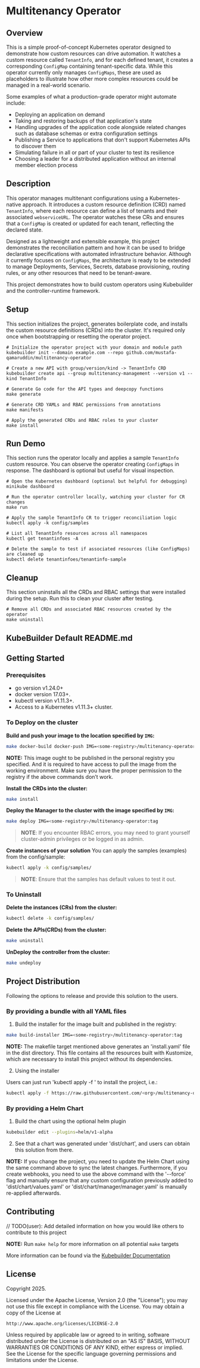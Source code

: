 # Multitenancy Operator

## Overview

This is a simple proof-of-concept Kubernetes operator designed to demonstrate how custom resources can drive automation. It watches a custom resource called `TenantInfo`, and for each defined tenant, it creates a corresponding `ConfigMap` containing tenant-specific data. While this operator currently only manages `ConfigMaps`, these are used as placeholders to illustrate how other more complex resources could be managed in a real-world scenario.

Some examples of what a production-grade operator might automate include:

- Deploying an application on demand
- Taking and restoring backups of that application's state
- Handling upgrades of the application code alongside related changes such as database schemas or extra configuration settings
- Publishing a Service to applications that don't support Kubernetes APIs to discover them
- Simulating failure in all or part of your cluster to test its resilience
- Choosing a leader for a distributed application without an internal member election process

## Description

This operator manages multitenant configurations using a Kubernetes-native approach. It introduces a custom resource definition (CRD) named `TenantInfo`, where each resource can define a list of tenants and their associated `webserviceURL`. The operator watches these CRs and ensures that a `ConfigMap` is created or updated for each tenant, reflecting the declared state.

Designed as a lightweight and extensible example, this project demonstrates the reconciliation pattern and how it can be used to bridge declarative specifications with automated infrastructure behavior. Although it currently focuses on `ConfigMaps`, the architecture is ready to be extended to manage Deployments, Services, Secrets, database provisioning, routing rules, or any other resources that need to be tenant-aware.

This project demonstrates how to build custom operators using Kubebuilder and the controller-runtime framework.

## Setup

This section initializes the project, generates boilerplate code, and installs the custom resource definitions (CRDs) into the cluster. It's required only once when bootstrapping or resetting the operator project.

```shell
# Initialize the operator project with your domain and module path
kubebuilder init --domain example.com --repo github.com/mustafa-qamaruddin/multitenancy-operator

# Create a new API with group/version/kind -> TenantInfo CRD
kubebuilder create api --group multitenancy-management --version v1 --kind TenantInfo

# Generate Go code for the API types and deepcopy functions
make generate

# Generate CRD YAMLs and RBAC permissions from annotations
make manifests

# Apply the generated CRDs and RBAC roles to your cluster
make install
```

## Run Demo

This section runs the operator locally and applies a sample `TenantInfo` custom resource. You can observe the operator creating `ConfigMaps` in response. The dashboard is optional but useful for visual inspection.

```shell
# Open the Kubernetes dashboard (optional but helpful for debugging)
minikube dashboard

# Run the operator controller locally, watching your cluster for CR changes
make run

# Apply the sample TenantInfo CR to trigger reconciliation logic
kubectl apply -k config/samples

# List all TenantInfo resources across all namespaces
kubectl get tenantinfoes -A

# Delete the sample to test if associated resources (like ConfigMaps) are cleaned up
kubectl delete tenantinfoes/tenantinfo-sample
```

## Cleanup

This section uninstalls all the CRDs and RBAC settings that were installed during the setup. Run this to clean your cluster after testing.

```shell
# Remove all CRDs and associated RBAC resources created by the operator
make uninstall
```

## KubeBuilder Default README.md

## Getting Started

### Prerequisites
- go version v1.24.0+
- docker version 17.03+.
- kubectl version v1.11.3+.
- Access to a Kubernetes v1.11.3+ cluster.

### To Deploy on the cluster
**Build and push your image to the location specified by `IMG`:**

```sh
make docker-build docker-push IMG=<some-registry>/multitenancy-operator:tag
```

**NOTE:** This image ought to be published in the personal registry you specified.
And it is required to have access to pull the image from the working environment.
Make sure you have the proper permission to the registry if the above commands don’t work.

**Install the CRDs into the cluster:**

```sh
make install
```

**Deploy the Manager to the cluster with the image specified by `IMG`:**

```sh
make deploy IMG=<some-registry>/multitenancy-operator:tag
```

> **NOTE**: If you encounter RBAC errors, you may need to grant yourself cluster-admin
privileges or be logged in as admin.

**Create instances of your solution**
You can apply the samples (examples) from the config/sample:

```sh
kubectl apply -k config/samples/
```

>**NOTE**: Ensure that the samples has default values to test it out.

### To Uninstall
**Delete the instances (CRs) from the cluster:**

```sh
kubectl delete -k config/samples/
```

**Delete the APIs(CRDs) from the cluster:**

```sh
make uninstall
```

**UnDeploy the controller from the cluster:**

```sh
make undeploy
```

## Project Distribution

Following the options to release and provide this solution to the users.

### By providing a bundle with all YAML files

1. Build the installer for the image built and published in the registry:

```sh
make build-installer IMG=<some-registry>/multitenancy-operator:tag
```

**NOTE:** The makefile target mentioned above generates an 'install.yaml'
file in the dist directory. This file contains all the resources built
with Kustomize, which are necessary to install this project without its
dependencies.

2. Using the installer

Users can just run 'kubectl apply -f <URL for YAML BUNDLE>' to install
the project, i.e.:

```sh
kubectl apply -f https://raw.githubusercontent.com/<org>/multitenancy-operator/<tag or branch>/dist/install.yaml
```

### By providing a Helm Chart

1. Build the chart using the optional helm plugin

```sh
kubebuilder edit --plugins=helm/v1-alpha
```

2. See that a chart was generated under 'dist/chart', and users
can obtain this solution from there.

**NOTE:** If you change the project, you need to update the Helm Chart
using the same command above to sync the latest changes. Furthermore,
if you create webhooks, you need to use the above command with
the '--force' flag and manually ensure that any custom configuration
previously added to 'dist/chart/values.yaml' or 'dist/chart/manager/manager.yaml'
is manually re-applied afterwards.

## Contributing
// TODO(user): Add detailed information on how you would like others to contribute to this project

**NOTE:** Run `make help` for more information on all potential `make` targets

More information can be found via the [Kubebuilder Documentation](https://book.kubebuilder.io/introduction.html)

## License

Copyright 2025.

Licensed under the Apache License, Version 2.0 (the "License");
you may not use this file except in compliance with the License.
You may obtain a copy of the License at

    http://www.apache.org/licenses/LICENSE-2.0

Unless required by applicable law or agreed to in writing, software
distributed under the License is distributed on an "AS IS" BASIS,
WITHOUT WARRANTIES OR CONDITIONS OF ANY KIND, either express or implied.
See the License for the specific language governing permissions and
limitations under the License.

